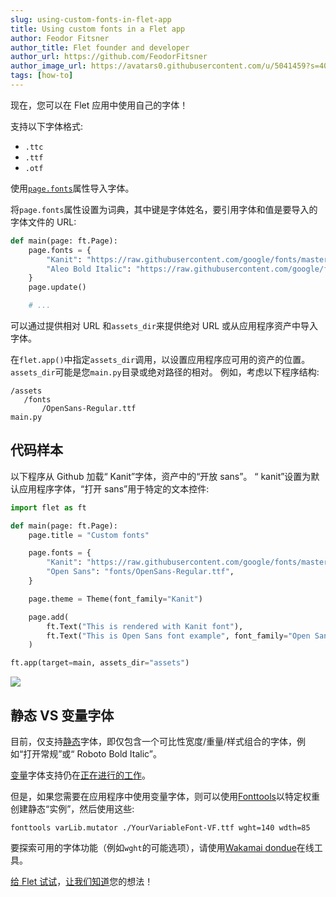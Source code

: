 ```yaml
---
slug: using-custom-fonts-in-flet-app
title: Using custom fonts in a Flet app
author: Feodor Fitsner
author_title: Flet founder and developer
author_url: https://github.com/FeodorFitsner
author_image_url: https://avatars0.githubusercontent.com/u/5041459?s=400&v=4
tags: [how-to]
---
```


现在，您可以在 Flet 应用中使用自己的字体！

支持以下字体格式:

- `.ttc`
- `.ttf`
- `.otf`

使用[`page.fonts`](/docs/controls/page#fonts)属性导入字体。

将`page.fonts`属性设置为词典，其中键是字体姓名，要引用字体和值是要导入的字体文件的 URL:

```python
def main(page: ft.Page):
    page.fonts = {
        "Kanit": "https://raw.githubusercontent.com/google/fonts/master/ofl/kanit/Kanit-Bold.ttf",
        "Aleo Bold Italic": "https://raw.githubusercontent.com/google/fonts/master/ofl/aleo/Aleo-BoldItalic.ttf"
    }
    page.update()

    # ...
```

可以通过提供相对 URL 和`assets_dir`来提供绝对 URL 或从应用程序资产中导入字体。

在`flet.app()`中指定`assets_dir`调用，以设置应用程序应可用的资产的位置。 `assets_dir`可能是您`main.py`目录或绝对路径的相对。 例如，考虑以下程序结构:

```
/assets
   /fonts
       /OpenSans-Regular.ttf
main.py
```

## 代码样本

以下程序从 Github 加载“ Kanit”字体，资产中的“开放 sans”。 “ kanit”设置为默认应用程序字体，“打开 sans”用于特定的文本控件:

```python
import flet as ft

def main(page: ft.Page):
    page.title = "Custom fonts"

    page.fonts = {
        "Kanit": "https://raw.githubusercontent.com/google/fonts/master/ofl/kanit/Kanit-Bold.ttf",
        "Open Sans": "fonts/OpenSans-Regular.ttf",
    }

    page.theme = Theme(font_family="Kanit")

    page.add(
        ft.Text("This is rendered with Kanit font"),
        ft.Text("This is Open Sans font example", font_family="Open Sans"),
    )

ft.app(target=main, assets_dir="assets")
```

<img src="/website/img/blog/using-custom-fonts-in-flet-app/custom-fonts-example.png" className="screenshot-50" />

## 静态 VS 变量字体

目前，仅支持[静态](https://developer.mozilla.org/en-US/docs/Web/CSS/CSS_Fonts/Variable_Fonts_Guide#standard_or_static_fonts)字体，即仅包含一个可比性宽度/重量/样式组合的字体，例如“打开常规”或“ Roboto Bold Italic”。

[变量](https://developer.mozilla.org/en-US/docs/Web/CSS/CSS_Fonts/Variable_Fonts_Guide#variable_fonts)字体支持仍在[正在进行的工作](https://github.com/flutter/flutter/issues/33709)。

但是，如果您需要在应用程序中使用变量字体，则可以使用[Fonttools](https://pypi.org/project/fonttools/)以特定权重创建静态“实例”，然后使用这些:

    fonttools varLib.mutator ./YourVariableFont-VF.ttf wght=140 wdth=85

要探索可用的字体功能（例如`wght`的可能选项），请使用[Wakamai dondue](https://wakamaifondue.com/beta/)在线工具。

[给 Flet 试试](/docs/guides/python/getting-started)，[让我们知道](https://discord.gg/dzWXP8SHG8)您的想法！
